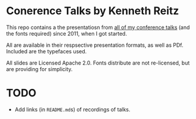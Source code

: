 # Conerence Talks by Kenneth Reitz

This repo contains a the presentatiosn from [all of my conference talks](https://www.kennethreitz.org/talks) (and the fonts required) since 2011, when I got started. 

All are available in their respsective presentation formats, as well as PDf. Included are the typefaces used.

All slides are Licensed Apache 2.0. Fonts distribute are not re-licensed, but are providing for simplicity.

# TODO

- Add links (in `README.md`s) of recordings of talks.
